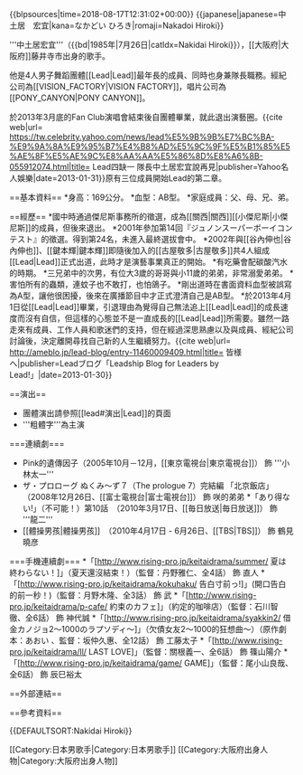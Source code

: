 {{blpsources|time=2018-08-17T12:31:02+00:00}}
{{japanese|japanese=中土居　宏宜|kana=なかどい ひろき|romaji=Nakadoi Hiroki}}

'''中土居宏宜'''（{{bd|1985年|7月26日|catIdx=Nakidai Hiroki}}），[[大阪府|大阪府]]藤井寺市出身的歌手。

他是4人男子舞蹈團體[[Lead|Lead]]最年長的成員、同時也身兼隊長職務。經紀公司為[[VISION_FACTORY|VISION FACTORY]]，唱片公司為[[PONY_CANYON|PONY CANYON]]。

於2013年3月底的Fan Club演唱會結束後自團體畢業，就此退出演藝圈。<ref>{{cite web|url= https://tw.celebrity.yahoo.com/news/lead%E5%9B%9B%E7%BC%BA-%E9%9A%8A%E9%95%B7%E4%B8%AD%E5%9C%9F%E5%B1%85%E5%AE%8F%E5%AE%9C%E8%AA%AA%E5%86%8D%E8%A6%8B-055912074.html|title= Lead四缺一 隊長中土居宏宜說再見|publisher=Yahoo名人娛樂|date=2013-01-31}}</ref>原有三位成員開始Lead的第二章。

==基本資料==
*身高：169公分。
*血型：AB型。
*家庭成員：父、母、兄、弟。

==經歷==
*國中時通過傑尼斯事務所的徵選，成為[[關西|關西]][[小傑尼斯|小傑尼斯]]的成員，但後來退出。
*2001年參加第14回『ジュノンスーパーボーイコンテスト』的徵選。得到第24名，未進入最終選拔會中。
*2002年與[[谷內伸也|谷內伸也]]、[[鍵本輝|鍵本輝]]即隨後加入的[[古屋敬多|古屋敬多]]共4人組成[[Lead|Lead]]正式出道，此時才是演藝事業真正的開始。
*有吃藥會配碳酸汽水的時期。
*三兄弟中的次男，有位大3歲的哥哥與小11歲的弟弟，非常溺愛弟弟。
*害怕所有的蟲類，連蚊子也不敢打，也怕鴿子。
*剛出道時在書面資料血型被誤寫為A型，讓他很困擾，後來在廣播節目中才正式澄清自己是AB型。
*於2013年4月1日從[[Lead|Lead]]畢業，引退理由為覺得自己無法追上[[Lead|Lead]]的成長速度而沒有自信，但這樣的心態並不是一直成長的[[Lead|Lead]]所需要。雖然一路走來有成員、工作人員和歌迷們的支持，但在經過深思熟慮以及與成員、經紀公司討論後，決定離開尋找自己新的人生繼續努力。<ref>{{cite web|url= http://ameblo.jp/lead-blog/entry-11460009409.html|title= 皆様へ|publisher=Leadブログ「Leadship Blog for Leaders by Lead!」|date=2013-01-30}}</ref>

==演出==
* 團體演出請參照[[lead#演出|Lead]]的頁面
* '''粗體字'''為主演

===連續劇===
* Pink的遺傳因子（2005年10月－12月，[[東京電視台|東京電視台]]） 飾 '''小林太一'''
* ザ・プロローグ ぬくみ～ず７（The prologue 7）完結編 「北京飯店」（2008年12月26日、[[富士電視台|富士電視台]]） 飾 咲的弟弟
*「あり得ない!」（不可能！）第10話　（2010年3月17日、[[毎日放送|毎日放送]]） 飾 '''龍二'''
* [[體操男孩|體操男孩]]　（2010年4月17日 - 6月26日、[[TBS|TBS]]） 飾 鶴見曉彦

===手機連續劇===
*「[http://www.rising-pro.jp/keitaidrama/summer/ 夏は終わらない！]」（夏天還沒結束！）（監督：丹野雅仁、全4話） 飾 直人
*「[http://www.rising-pro.jp/keitaidrama/kokuhaku/ 告白寸前っ!]」(開口告白的前一秒！)（監督：月野木隆、全3話） 飾 武
*「[http://www.rising-pro.jp/keitaidrama/p-cafe/ 約束のカフェ]」（約定的咖啡店）（監督：石川智徹、全6話） 飾 神代誠
*「[http://www.rising-pro.jp/keitaidrama/syakkin2/ 借金カノジョ2～1000のラプソディ～]」（欠債女友2～1000的狂想曲～）（原作劇本：あおい 、監督：坂仲久惠、全12話） 飾 工藤太子
*「[http://www.rising-pro.jp/keitaidrama/ll/ LAST LOVE]」（監督：關根義一、全6話） 飾 篠山陽介
*「[http://www.rising-pro.jp/keitaidrama/game/ GAME]」（監督：尾小山良哉、全6話） 飾 辰巳裕太

==外部連結==

==參考資料==

{{DEFAULTSORT:Nakidai Hiroki}}

[[Category:日本男歌手|Category:日本男歌手]]
[[Category:大阪府出身人物|Category:大阪府出身人物]]